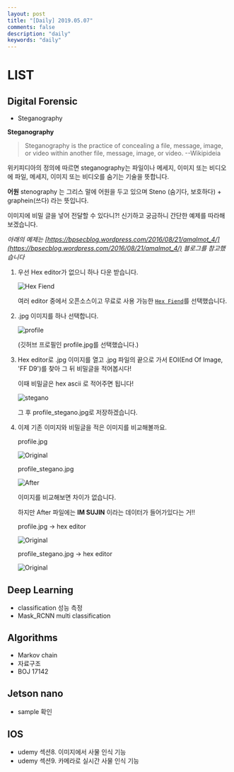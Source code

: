 ```yaml
---
layout: post
title: "[Daily] 2019.05.07"
comments: false
description: "daily"
keywords: "daily"
---
```


# LIST

<div class="divider"></div>

## Digital Forensic
- Steganography 

**Steganography** 
> Steganography is the practice of concealing a file, message, image, or video within another file, message, image, or video.                 --Wikipideia

위키피디아의 정의에 따르면 steganography는 파일이나 메세지, 이미지 또는 비디오에 파일, 메세지, 이미지 또는 비디오를 숨기는 기술을 뜻합니다. 

**어원**
stenography 는 그리스 말에 어원을 두고 있으며 
Steno (숨기다, 보호하다) + graphein(쓰다)
라는 뜻입니다. 

이미지에 비밀 글을 넣어 전달할 수 있다니?! 
신기하고 궁금하니 간단한 예제를 따라해 보겠습니다. 

_아래의 예제는 [https://bpsecblog.wordpress.com/2016/08/21/amalmot_4/](https://bpsecblog.wordpress.com/2016/08/21/amalmot_4/) 블로그를 참고했습니다_

1. 우선 Hex editor가 없으니 하나 다운 받습니다. 

    ![Hex Fiend](https://krispedia.github.io/assets/images/Hex_Fiend.jpg)
    
    여러 editor 중에서 오픈소스이고 무료로 사용 가능한 [`Hex Fiend`](https://github.com/ridiculousfish/HexFiend)를 선택했습니다.
    

2. .jpg 이미지를 하나 선택합니다.

    ![profile](https://krispedia.github.io/assets/images/profile.jpg)


    (깃허브 프로필인 profile.jpg를 선택했습니다.)
    

3. Hex editor로 .jpg 이미지를 열고 .jpg 파일의 끝으로 가서 EOI(End Of Image, 'FF D9')를 찾아 그 뒤 비밀글을 적어봅시다!

    이때 비밀글은 hex ascii 로 적어주면 됩니다!

    ![stegano](https://krispedia.github.io/assets/images/stegano.jpg)

    그 후 profile_stegano.jpg로 저장하겠습니다.


4. 이제 기존 이미지와 비밀글을 적은 이미지를 비교해볼까요. 

    profile.jpg

    ![Original](https://krispedia.github.io/assets/images/profile.jpg)

    profile_stegano.jpg

    ![After](https://krispedia.github.io/assets/images/profile_stegano.jpg)


    이미지를 비교해보면 차이가 없습니다. 

    하지만 After 파일에는 **IM SUJIN** 이라는 데이터가 들어가있다는 거!!

    profile.jpg -> hex editor

    ![Original](https://krispedia.github.io/assets/images/profile_hex.jpg)

    profile_stegano.jpg -> hex editor

    ![Original](https://krispedia.github.io/assets/images/stegano.jpg)

<div class="divider"></div>

## Deep Learning
- classification 성능 측정
- Mask_RCNN  multi classification

<div class="divider"></div>

## Algorithms
- Markov chain
- 자료구조
- BOJ 17142

<div class="divider"></div>

## Jetson nano
- sample 확인

<div class="divider"></div>

## IOS
- udemy 섹션8. 이미지에서 사물 인식 기능
- udemy 섹션9. 카메라로 실시간 사물 인식 기능 
